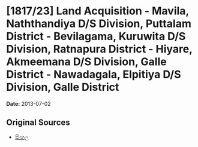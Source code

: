 # [1817/23] Land Acquisition - Mavila, Naththandiya D/S Division, Puttalam District - Bevilagama, Kuruwita D/S Division, Ratnapura District - Hiyare, Akmeemana D/S Division, Galle District - Nawadagala, Elpitiya D/S Division, Galle District

**Date:** 2013-07-02

## Original Sources

- [සිංහල](https://documents.gov.lk/view/extra-gazettes/2013/7/1817-23_S.pdf)

